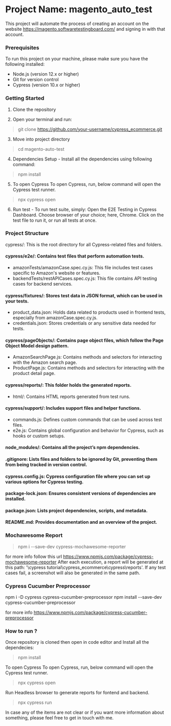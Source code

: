 # Project Name: magento_auto_test
This project will automate the process of creating an account on the website https://magento.softwaretestingboard.com/ and signing in with that account.

### Prerequisites
To run this project on your machine, please make sure you have the following installed:

* Node.js (version 12.x or higher)
* Git for version control
* Cypress (version 10.x or higher)

### Getting Started
1. Clone the repository

2. Open your terminal and run:
> git clone https://github.com/your-username/cypress_ecommerce.git

3. Move into project directory
> cd magento-auto-test

4. Dependencies Setup - Install all the dependencies using following command:
> npm install

5. To open Cypress To open Cypress, run, below command will open the Cypress test runner.
> npx cypress open

6. Run test - To run test suite, simply:
Open the E2E Testing in Cypress Dashboard. Choose browser of your choice; here, Chrome. Click on the test file to run it, or run all tests at once.

### Project Structure
cypress/: This is the root directory for all Cypress-related files and folders.

#### cypress/e2e/: Contains test files that perform automation tests.
* amazonTests/amazonCase.spec.cy.js: This file includes test cases specific to Amazon's website or features.
* backendTests/restAPICases.spec.cy.js: This file contains API testing cases for backend services.

#### cypress/fixtures/: Stores test data in JSON format, which can be used in your tests.
* product_data.json: Holds data related to products used in frontend tests, especially from amazonCase.spec.cy.js.
* credentials.json: Stores credentials or any sensitive data needed for tests.

#### cypress/pageObjects/: Contains page object files, which follow the Page Object Model design pattern.
* AmazonSearchPage.js: Contains methods and selectors for interacting with the Amazon search page.
* ProductPage.js: Contains methods and selectors for interacting with the product detail page.

#### cypress/reports/: This folder holds the generated reports.
* html/: Contains HTML reports generated from test runs.

#### cypress/support/: Includes support files and helper functions.
* commands.js: Defines custom commands that can be used across test files.
* e2e.js: Contains global configuration and behavior for Cypress, such as hooks or custom setups.

#### node_modules/: Contains all the project’s npm dependencies.

#### .gitignore: Lists files and folders to be ignored by Git, preventing them from being tracked in version control.

#### cypress.config.js: Cypress configuration file where you can set up various options for Cypress testing.

#### package-lock.json: Ensures consistent versions of dependencies are installed.

#### package.json: Lists project dependencies, scripts, and metadata.

#### README.md: Provides documentation and an overview of the project.

### Mochawesome Report
> npm i --save-dev cypress-mochawesome-reporter

for more info follow this url https://www.npmjs.com/package/cypress-mochawesome-reporter
After each execution, a report will be generated at this path: '\cypress tutorial\cypress_ecommerce\cypress\reports'. If any test cases fail, a screenshot will also be generated in the same path.

### Cypress Cucumber Preprocessor
npm i -D cypress cypress-cucumber-preprocessor
npm install --save-dev cypress-cucumber-preprocessor

for more info https://www.npmjs.com/package/cypress-cucumber-preprocessor

### How to run ?
Once repository is cloned then open in code editor and Install all the dependecies:
> npm install

To open Cypress To open Cypress, run, below command will open the Cypress test runner.
> npx cypress open

Run Headless browser to generate reports for fontend and backend.
> npx cypress run

In case any of the items are not clear or if you want more information about something, please feel free to get in touch with me.
